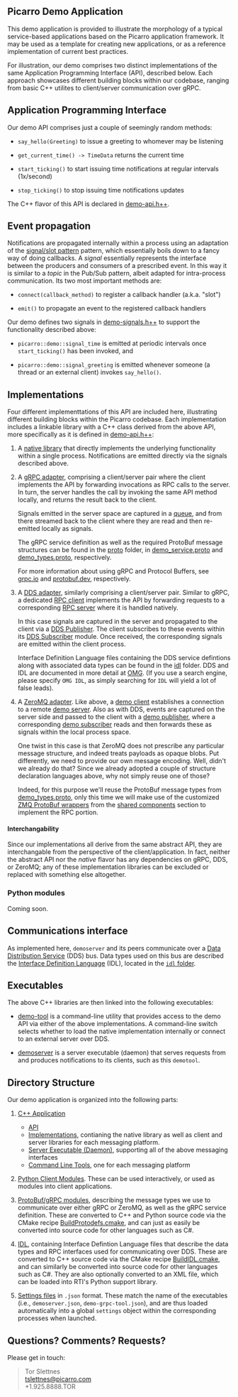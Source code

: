 Picarro Demo Application
----------------------------

This demo application is provided to illustrate the morphology of a typical
service-based applications based on the Picarro application framework. It
may be used as a template for creating new applications, or as a reference
implementation of current best practices.

For illustration, our demo comprises two distinct implementations of the same
Application Programming Interface (API), described below. Each approach
showcases different building blocks within our codebase, ranging from basic C++
utilites to client/server communication over gRPC.


Application Programming Interface
---------------------------------

Our demo API comprises just a couple of seemingly random methods:

* `say_hello(Greeting)` to issue a greeting to whomever may be listening

* `get_current_time() -> TimeData` returns the current time

* `start_ticking()` to start issuing time notifications at regular intervals
  (1x/second)

* `stop_ticking()` to stop issuing time notifications updates

The C++ flavor of this API is declared in [demo-api.h++](cpp/api/demo-api.h++).


Event propagation
-----------------

Notifications are propagated internally within a process using an adaptation of
the [signal/slot pattern](https://en.wikipedia.org/wiki/Signals_and_slots)
pattern, which essentially boils down to a fancy way of doing callbacks. A
_signal_ essentially represents the interface between the producers and
consumers of a prescribed event. In this way it is similar to a _topic_ in the
Pub/Sub pattern, albeit adapted for intra-process communication. Its two most
important methods are:

 - `connect(callback_method)` to register a callback handler (a.k.a. "slot")

 - `emit()` to propagate an event to the registered callback handlers

Our demo defines two signals in [demo-signals.h++](cpp/api/demo-signals.h++) to
support the functionality described above:

- `picarro::demo::signal_time` is emitted at periodic intervals once
  `start_ticking()` has been invoked, and

- `picarro::demo::signal_greeting` is emitted whenever someone (a thread or an
  external client) invokes `say_hello()`.


Implementations
---------------

Four different implementtations of this API are included here, illustrating
different building blocks within the Picarro codebase.  Each implementation
includes a linkable library with a C++ class derived from the above API, more
specifically as it is defined in [demo-api.h++](cpp/api/demo-api.h++):

1. A [native library](cpp/impl/native/README.md) that directly implements
   the underlying functionality within a single process. Notifications are
   emitted directly via the signals described above.

2. A [gRPC adapter](cpp/impl/grpc/README.md), comprising a client/server pair
   where the client implements the API by forwarding invocations as RPC calls to
   the server. In turn, the server handles the call by invoking the same API
   method locally, and returns the result back to the client.

   Signals emitted in the server space are captured in a
   [queue](cpp/impl/grpc/server/demo-grpc-signalqueue.h++), and from there
   streamed back to the client where they are read and then re-emitted locally
   as signals.

   The gRPC service definition as well as the required ProtoBuf message
   structures can be found in the [proto](proto) folder, in
   [demo_service.proto](proto/demo_service.proto) and
   [demo_types.proto](proto/demo_service.proto), respectively.

   For more information about using gRPC and Protocol Buffers, see
   [grpc.io](https://grpc.io) and [protobuf.dev](https://protobuf.dev),
   respectively.

3. A [DDS adapter](cpp/impl/dds/README.md), similarly comprising a client/server
   pair. Similar to gRPC, a dedicated [RPC client](cpp/impl/dds/rpc-client)
   implements the API by forwarding requests to a corresponding [RPC
   server](cpp/impl/dds/rpc-server) where it is handled natively.

   In this case signals are captured in the server and propagated to the client
   via a [DDS Publisher](cpp/impl/dds/dds-publisher). The client subscribes to
   these events within its [DDS Subscriber](cpp/impl/dds/dds-subscriber)
   module. Once received, the corresponding signals are emitted within the
   client process.

   Interface Definition Language files containing the DDS service defintions
   along with associated data types can be found in the [idl](idl) folder.  DDS
   and IDL are documented in more detail at
   [OMG](https://www.omg.org/omg-dds-portal/). (If you use a search engine,
   please specify `OMG IDL`, as simply searching for `IDL` will yield a lot of
   false leads).

4. A [ZeroMQ adapter](cpp/impl/zmq). Like above, a [demo
   client](cpp/impl/zmq/zmq-client) establishes a connection to a remote [demo
   server](cpp/impl/zmq/zmq-server).  Also as with DDS, events are captured on
   the server side and passed to the client with a [demo
   publisher](cpp/impl/zmq/zmq-publisher), where a corresponding [demo
   subscriber](cpp/impl/zmq/zmq-subscriber) reads and then forwards these as
   signals within the local process space.

   One twist in this case is that ZeroMQ does not prescribe any particular
   message structure, and indeed treats payloads as opaque blobs.  Put
   differently, we need to provide our own message encoding.  Well, didn't we
   already do that? Since we already adopted a couple of structure declaration
   languages above, why not simply reuse one of those?

   Indeed, for this purpose we'll reuse the ProtoBuf message types from
   [demo_types.proto](proto/demo_types.proto), only this time we will make use
   of the customized [ZMQ ProtoBuf
   wrappers](../../shared/cpp/messaging/zeromq/zmq-protobuf/README.md) from the
   [shared components](../../shared) section to implement the RPC portion.


#### Interchangability

Since our implementations all derive from the same abstract API, they are
interchangable from the perspective of the client/application.  In fact, neither
the abstract API nor the *native* flavor has any dependencies on gRPC, DDS, or
ZeroMQ; any of these implementation libraries can be excluded or replaced with
something else altogether.

### Python modules

Coming soon.


Communications interface
------------------------

As implemented here, `demoserver` and its peers communicate over a [Data
Distribution Service](https://en.wikipedia.org/wiki/Data_Distribution_Service)
(DDS) bus. Data types used on this bus are described the [Interface Definition
Language](https://en.wikipedia.org/wiki/Interface_description_language) (IDL),
located in the [`idl` folder](idl).


Executables
-----------

The above C++ libraries are then linked into the following executables:

* [demo-tool](cpp/utils/tool) is a command-line utility that provides access to
  the demo API via either of the above implementations. A command-line switch
  selects whether to load the native implementation internally or connect to an
  external server over DDS.

* [demoserver](cpp/daemon) is a server executable (daemon) that serves requests
  from and produces notifications to its clients, such as this `demotool`.


Directory Structure
-------------------

Our demo application is organized into the following parts:

1. [C++ Application](cpp/README.md)
   * [API](cpp/api/README.md)
   * [Implementations](cpp/impl/README.md), contianing the native library as well as client and server libraries for each messaging platform.
   * [Server Executable (Daemon)](cpp/daemon), supporting all of the above
     messaging interfaces
   * [Command Line Tools](cpp/utils), one for each messaging platform

2. [Python Client Modules](python). These can be used interactively, or used
   as modules into client applications.

3. [ProtoBuf/gRPC modules](proto), describing the message types we use to
   communicate over either gRPC or ZeroMQ, as well as the gRPC service
   definition. These are converted to C++ and Python source code via the CMake
   recipe [BuildProtodefs.cmake](../../../cmake/BuildProtodefs.cmake), and can
   just as easily be converted into source code for other languages such as C#.

4. [IDL](idl), containing Interface Defintion Language files that describe the
   data types and RPC interfaces used for communicating over DDS.  These are
   converted to C++ source code via the CMake recipe
   [BuildIDL.cmake](../../../cmake/BuildIDL.cmake), and can similarly be
   converted into source code for other languages such as C#. They are also
   optionally converted to an XML file, which can be loaded into RTI's Python
   support library.

5. [Settings files](settings) in `.json` format. These match the name of the
   executables (i.e., `demoserver.json`, `demo-grpc-tool.json`), and are thus
   loaded automatically into a global `settings` object within the corresponding
   processes when launched.


Questions? Comments? Requests?
------------------------------

Please get in touch:

> Tor Slettnes  
> tslettnes@picarro.com  
> +1.925.8888.TOR
